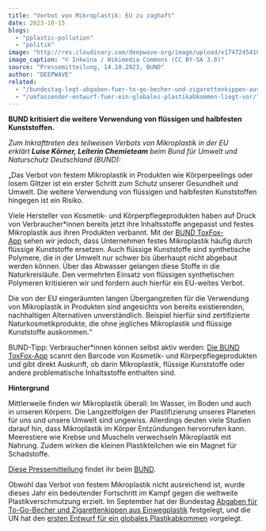 ```yaml
---
title: "Verbot von Mikroplastik: EU zu zaghaft"
date: 2023-10-15
blogs: 
  - "pplastic-pollution"
  - "politik"
image: "http://res.cloudinary.com/deepwave-org/image/upload/v1747245410/deepwave.org/Glitter_close_up.jpg"
image_caption: "© Inkwina / Wikimedia Commons (CC BY-SA 3.0)"
source: "Pressemitteilung, 14.10.2023, BUND"
author: "DEEPWAVE"
related: 
  - "/bundestag-legt-abgaben-fuer-to-go-becher-und-zigarettenkippen-aus-einwegplastik-fest/"
  - "/umfassender-entwurf-fuer-ein-globales-plastikabkommen-liegt-vor/"
---
```


**BUND kritisiert die weitere Verwendung von flüssigen und halbfesten Kunststoffen.**

_Zum Inkrafttreten des teilweisen Verbots von Mikroplastik in der EU erklärt_ **_Luise Körner, Leiterin Chemieteam_** _beim Bund für Umwelt und Naturschutz Deutschland (BUND):_ 

„Das Verbot von festem Mikroplastik in Produkten wie Körperpeelings oder losem Glitzer ist ein erster Schritt zum Schutz unserer Gesundheit und Umwelt. Die weitere Verwendung von flüssigen und halbfesten Kunststoffen hingegen ist ein Risiko.

Viele Hersteller von Kosmetik- und Körperpflegeprodukten haben auf Druck von Verbraucher\*innen bereits jetzt ihre Inhaltsstoffe angepasst und festes Mikroplastik aus ihren Produkten verbannt. Mit der [BUND ToxFox-App](https://www.bund.net/themen/chemie/toxfox/) sehen wir jedoch, dass Unternehmen festes Mikroplastik häufig durch flüssige Kunststoffe ersetzen. Auch flüssige Kunststoffe sind synthetische Polymere, die in der Umwelt nur schwer bis überhaupt nicht abgebaut werden können. Über das Abwasser gelangen diese Stoffe in die Naturkreisläufe. Den vermehrten Einsatz von flüssigen synthetischen Polymeren kritisieren wir und fordern auch hierfür ein EU-weites Verbot.

Die von der EU eingeräumten langen Übergangzeiten für die Verwendung von Mikroplastik in Produkten sind angesichts von bereits existierenden, nachhaltigen Alternativen unverständlich. Beispiel hierfür sind zertifizierte Naturkosmetikprodukte, die ohne jegliches Mikroplastik und flüssige Kunststoffe auskommen.“

BUND-Tipp: Verbraucher\*innen können selbst aktiv werden: [Die BUND ToxFox-App](https://www.bund.net/themen/chemie/toxfox/) scannt den Barcode von Kosmetik- und Körperpflegeprodukten und gibt direkt Auskunft, ob darin Mikroplastik, flüssige Kunststoffe oder andere problematische Inhaltsstoffe enthalten sind.

**Hintergrund**

Mittlerweile finden wir Mikroplastik überall: Im Wasser, im Boden und auch in unseren Körpern. Die Langzeitfolgen der Plastifizierung unseres Planeten für uns und unsere Umwelt sind ungewiss. Allerdings deuten viele Studien darauf hin, dass Mikroplastik im Körper Entzündungen hervorrufen kann. Meerestiere wie Krebse und Muscheln verwechseln Mikroplastik mit Nahrung. Zudem wirken die kleinen Plastikteilchen wie ein Magnet für Schadstoffe.

[Diese Pressemitteilung](https://www.bund.net/service/presse/pressemitteilungen/detail/news/verbot-von-mikroplastik-eu-zu-zaghaft/) findet ihr beim [BUND](https://www.bund.net/).

Obwohl das Verbot von festem Mikroplastik nicht ausreichend ist, wurde dieses Jahr ein bedeutender Fortschritt im Kampf gegen die weltweite Plastikverschmutzung erzielt. Im September hat der Bundestag [Abgaben für To-Go-Becher und Zigarettenkippen aus Einwegplastik](https://www.deepwave.org/bundestag-legt-abgaben-fuer-to-go-becher-und-zigarettenkippen-aus-einwegplastik-fest/) festgelegt, und die UN hat den [ersten Entwurf für ein globales Plastikabkommen](https://www.deepwave.org/umfassender-entwurf-fuer-ein-globales-plastikabkommen-liegt-vor/) vorgelegt.

